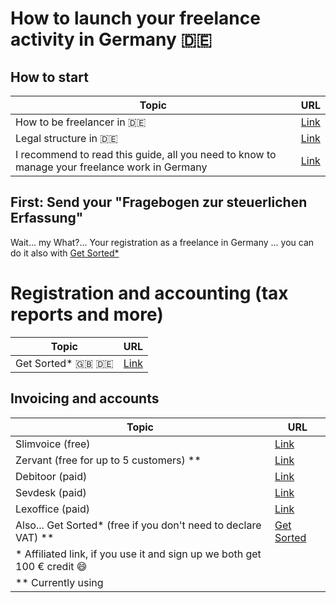 # How to launch your freelance activity in Germany :de:

## How to start
| Topic | URL |
| ----- | --- |
|How to be freelancer in :de: |[Link](https://n26.com/en-eu/blog/how-to-be-a-freelancer-in-germany)|
|Legal structure in :de:| [Link](https://help.getsorted.de/en/articles/3782735-legal-structure-for-self-employment-freiberufler-gewerbetreibende-and-others)|
|I recommend to read this guide, all you need to know to manage your freelance work in Germany | [Link](https://help.getsorted.de/en/)|


## First: Send your "Fragebogen zur steuerlichen Erfassung"
Wait... my What?... Your registration as a freelance in Germany ... you can do it also with [Get Sorted*](https://en.getsorted.de?ref=nataliavegariveros&referral_code=Pxv4Gs8T)

# Registration and accounting (tax reports and more)

| Topic                     | URL                                |
------------ | -------------
| Get Sorted* :gb: :de: | [Link](https://en.getsorted.de?ref=nataliavegariveros&referral_code=Pxv4Gs8T) |


## Invoicing and accounts
Topic | URL
------------ | -------------
| Slimvoice  (free) | [Link](https://slimvoice.co/) |
| Zervant (free for up to 5 customers) ** | [Link](https://www.zervant.com/de) |
| Debitoor (paid) | [Link](https://debitoor.de/) |
| Sevdesk (paid)| [Link](https://sevdesk.de/) |
| Lexoffice (paid) | [Link](https://www.lexoffice.de/) |
| Also... Get Sorted* (free if you don't need to declare VAT) ** | [Get Sorted](https://en.getsorted.de?ref=nataliavegariveros&referral_code=Pxv4Gs8T)|
| * Affiliated link, if you use it and sign up we both get 100 € credit :smile: |
| ** Currently using |

